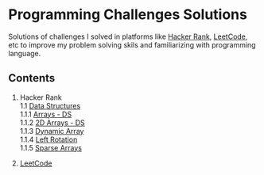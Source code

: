 # Programming Challenges Solutions

Solutions of challenges I solved in platforms like
[Hacker Rank](https://www.hackerrank.com/), [LeetCode](https://leetcode.com/),
etc to improve my problem solving skils and familiarizing with programming
language.

## Contents

1. Hacker Rank  
    1.1 [Data Structures](https://www.hackerrank.com/domains/data-structures)  
        1.1.1 [Arrays - DS](./HackerRank/Data-Structures/Arrays-DS/)  
        1.1.2 [2D Arrays - DS](./HackerRank/Data-Structures/2D-Arrays-DS/)  
        1.1.3 [Dynamic Array](./HackerRank/Data-Structures/Dynamic-Array/)  
        1.1.4 [Left Rotation](./HackerRank/Data-Structures/Left-Rotation/)  
        1.1.5 [Sparse Arrays](./HackerRank/Data-Structures/Sparse-Arrays/)  
  
2. [LeetCode](https://leetcode.com/)
